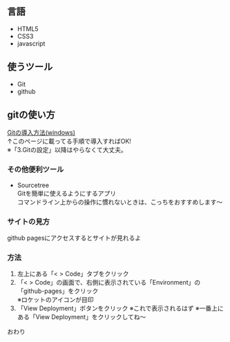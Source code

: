 ## 言語
- HTML5
- CSS3
- javascript

## 使うツール
- Git
- github

## gitの使い方

[Gitの導入方法(windows)](https://prog-8.com/docs/git-env-win)  
↑このページに載ってる手順で導入すればOK!  
※「3.Gitの設定」以降はやらなくて大丈夫。 

### その他便利ツール
- Sourcetree  
Gitを簡単に使えるようにするアプリ  
コマンドライン上からの操作に慣れないときは、こっちをおすすめします〜

### サイトの見方
github pagesにアクセスするとサイトが見れるよ  

### 方法

1. 左上にある「< > Code」タブをクリック
1. 「< > Code」の画面で、右側に表示されている「Environment」の「github-pages」をクリック  
※ロケットのアイコンが目印
1. 「View Deployment」ボタンをクリック
※これで表示されるはず
※一番上にある「View Deployment」をクリックしてね〜  


おわり